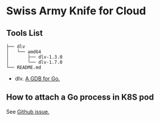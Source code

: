 # Swiss Army Knife for Cloud

## Tools List

```
├── dlv
│   └── amd64
│       ├── dlv-1.3.0
│       └── dlv-1.7.0
└── README.md
```

- dlv. [A GDB for Go.](https://github.com/go-delve/delve)

## How to attach a Go process in K8S pod

See [Github issue.](https://github.com/MicrosoftDocs/azure-docs/issues/79825)

